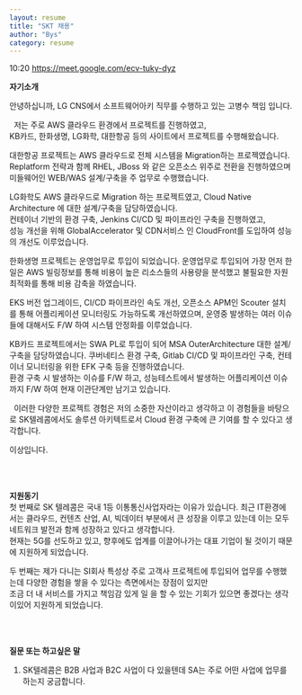 ```yaml
---
layout: resume
title: "SKT 채용"
author: "Bys"
category: resume 
---
```


10:20
https://meet.google.com/ecv-tuky-dyz


**자기소개**

안녕하십니까, LG CNS에서 소프트웨어아키 직무를 수행하고 있는 고병수 책임 입니다.  

&nbsp; 저는 주로 AWS 클라우드 환경에서 프로젝트를 진행하였고,  
KB카드, 한화생명, LG화학, 대한항공 등의 사이트에서 프로젝트를 수행해왔습니다.  


대한항공 프로젝트는 AWS 클라우드로 전체 시스템을 Migration하는 프로젝였습니다.  
Replatform 전략과 함께 RHEL, JBoss 와 같은 오픈소스 위주로 전환을 진행하였으며 
미들웨어인 WEB/WAS 설계/구축을 주 업무로 수행했습니다.  


LG화학도 AWS 클라우드로 Migration 하는 프로젝트였고, 
Cloud Native Architecture 에 대한 설계/구축을 담당하였습니다.  
컨테이너 기반의 환경 구축, Jenkins CI/CD 및 파이프라인 구축을 진행하였고,  
성능 개선을 위해 GlobalAccelerator 및  CDN서비스 인 CloudFront를 도입하여 성능의 개선도 이루었습니다.  


한화생명 프로젝트는 운영업무로 투입이 되었습니다.
운영업무로 투입되어 가장 먼저 한 일은 AWS 빌링정보를 통해 
비용이 높은 리소스들의 사용량을 분석했고 불필요한 자원 최적화를 통해 비용 감축을 하였습니다.  

EKS 버전 업그레이드, CI/CD 파이프라인 속도 개선, 오픈소스 APM인 Scouter 설치를 통해 어플리케이션 모니터링도 가능하도록 개선하였으며, 
운영중 발생하는 여러 이슈들에 대해서도 F/W 하여 시스템 안정화를 이루었습니다. 


KB카드 프로젝트에서는 SWA PL로 투입이 되어 MSA OuterArchitecture 대한 설계/구축을 담당하였습니다. 
쿠버네티스 환경 구축, Gitlab CI/CD 및 파이프라인 구축,  컨테이너 모니터링을 위한 EFK 구축 등을 진행하였습니다.  
환경 구축 시 발생하는 이슈를 F/W 하고, 성능테스트에서 발생하는 어플리케이션 이슈까지 F/W 하여 현재 이관단계만 남기고 있습니다. 

&nbsp; 이러한 다양한 프로젝트 경험은 저의 소중한 자산이라고 생각하고 
이 경험들을 바탕으로 SK텔레콤에서도 솔루션 아키텍트로서 Cloud 환경 구축에 큰 기여를 할 수 있다고 생각합니다.  

이상입니다.

<br><br>



**지원동기**  
첫 번째로 SK 텔레콤은 국내 1등 이통통신사업자라는 이유가 있습니다. 
최근 IT환경에서는 클라우드, 컨텐츠 산업, AI, 빅데이터 부분에서 큰 성장을 이루고 있는데
이는 모두 네트워크 발전과 함께 성장하고 있다고 생각합니다.  
현재는 5G를 선도하고 있고, 향후에도 업계를 이끌어나가는 대표 기업이 될 것이기 때문에 지원하게 되었습니다.  

 
두 번째는 제가 다니는 SI회사 특성상 주로 고객사 프로젝트에 투입되어 업무를 수행했는데 다양한 경험을 쌓을 수 있다는 측면에서는 장점이 있지만   
조금 더 내 서비스를 가지고 책임감 있게 일 을 할 수 있는 기회가 있으면 좋겠다는 생각이있어 지원하게 되었습니다. 

<br><br>



**질문 또는 하고싶은 말**
1. SK텔레콤은 B2B 사업과 B2C 사업이 다 있을텐데 SA는 주로 어떤 사업에 업무를 하는지 궁금합니다.  

<br><br>





